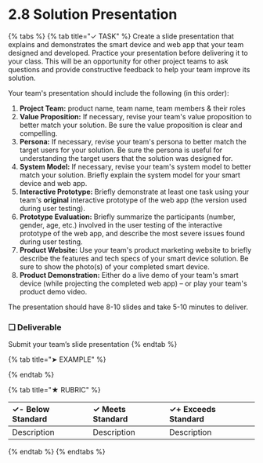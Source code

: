 # 2.8 Solution Presentation

{% tabs %}
{% tab title="✓ TASK" %}
Create a slide presentation that explains and demonstrates the smart device and web app that your team designed and developed. Practice your presentation before delivering it to your class. This will be an opportunity for other project teams to ask questions and provide constructive feedback to help your team improve its solution.

Your team's presentation should include the following \(in this order\):

1. **Project Team:** product name, team name, team members & their roles
2. **Value Proposition:** If necessary, revise your team's value proposition to better match your solution. Be sure the value proposition is clear and compelling.
3. **Persona:**  If necessary, revise your team's persona to better match the target users for your solution. Be sure the persona is useful for understanding the target users that the solution was designed for.
4. **System Model:** If necessary, revise your team's system model to better match your solution. Briefly explain the system model for your smart device and web app.
5. **Interactive Prototype:** Briefly demonstrate at least one task using your team's **original** interactive prototype of the web app \(the version used during user testing\).
6. **Prototype Evaluation:**  Briefly summarize the participants \(number, gender, age, etc.\) involved in the user testing of the interactive prototype of the web app, and describe the most severe issues found during user testing.
7. **Product Website:** Use your team's product marketing website to briefly describe the features and tech specs of your smart device solution. Be sure to show the photo\(s\) of your completed smart device.
8. **Product Demonstration:**  Either do a live demo of your team's smart device \(while projecting the completed web app\) – or play your team's product demo video.

The presentation should have 8-10 slides and take 5-10 minutes to deliver.

### **❏ Deliverable**

Submit your team’s slide presentation
{% endtab %}

{% tab title="➤ EXAMPLE" %}

{% endtab %}

{% tab title="★ RUBRIC" %}


| **✓- Below Standard** | **✓ Meets Standard** | **✓+ Exceeds Standard** |
| :--- | :--- | :--- |
| Description | Description | Description |
{% endtab %}
{% endtabs %}

